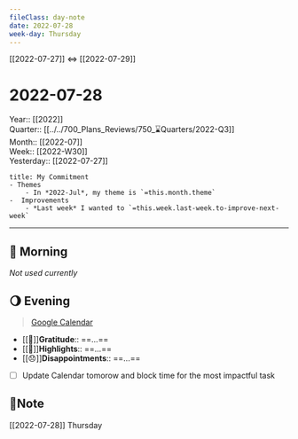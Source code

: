 ```yaml
---
fileClass: day-note  
date: 2022-07-28
week-day: Thursday
---
```


[[2022-07-27]]  <=> [[2022-07-29]]  

# 2022-07-28

Year:: [[2022]]  
Quarter:: [[../../700_Plans_Reviews/750_⌛Quarters/2022-Q3]]  
Month:: [[2022-07]]  
Week:: [[2022-W30]]  
Yesterday:: [[2022-07-27]]  

```ad-info
title: My Commitment
- Themes
	- In *2022-Jul*, my theme is `=this.month.theme`  
-  Improvements  
	- *Last week* I wanted to `=this.week.last-week.to-improve-next-week`  
```

---
## 🌅 Morning
*Not used currently* 

## 🌖 Evening
> [Google Calendar](https://calendar.google.com/calendar/u/0/r)
- [[💖]]**Gratitude**::  ==...==  
- [[🔆]]**Highlights**::  ==...==  
- [[😞]]**Disappointments**::  ==...==  
- [ ] Update Calendar tomorow and block time for the most impactful task

## 📝Note
[[2022-07-28]]  Thursday
  